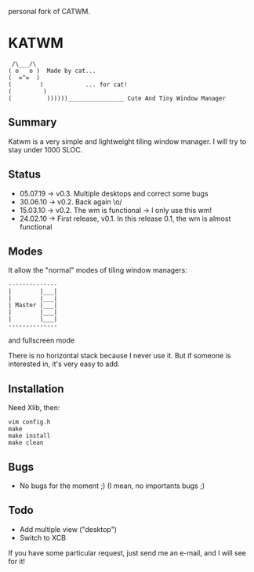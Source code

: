 personal fork of CATWM.

KATWM
=====

     /\___/\
    ( o   o )  Made by cat...
    (  =^=  )
    (        )            ... for cat!
    (         )
    (          ))))))________________ Cute And Tiny Window Manager

Summary
-------

Katwm is a very simple and lightweight tiling window manager.
I will try to stay under 1000 SLOC.

Status
------
 
 * 05.07.19 -> v0.3. Multiple desktops and correct some bugs
 * 30.06.10 -> v0.2. Back again \o/
 * 15.03.10 -> v0.2. The wm is functional -> I only use this wm!
 * 24.02.10 -> First release, v0.1. In this release 0.1, the wm is almost functional

Modes
-----

It allow the "normal" modes of tiling window managers:

    --------------
    |        |___|
    |        |___|
    | Master |___|
    |        |___|
    |        |___|
    --------------

and fullscreen mode

There is no horizontal stack because I never use it. But if someone is interested in, it's very easy to add.

Installation
------------

Need Xlib, then:
```shell
vim config.h
make
make install
make clean
```

Bugs
----
 * No bugs for the moment ;) (I mean, no importants bugs ;)

Todo
----
 * Add multiple view ("desktop")
 * Switch to XCB

If you have some particular request, just send me an e-mail, and I will see for it!

